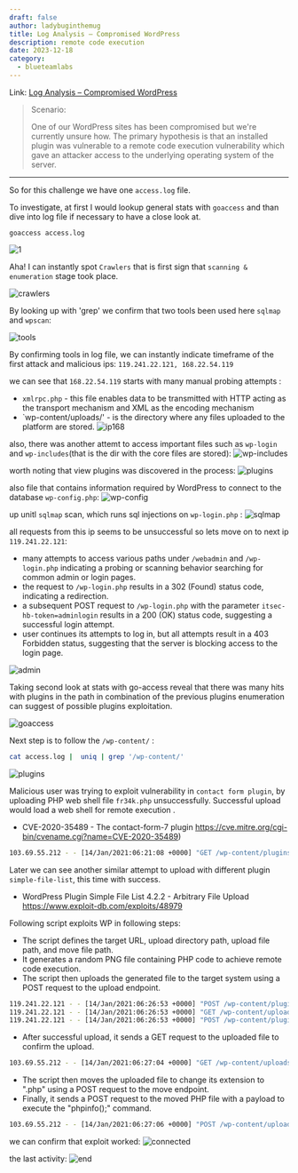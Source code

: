 ```yaml
---
draft: false
author: ladybuginthemug
title: Log Analysis – Compromised WordPress
description: remote code execution 
date: 2023-12-18
category:
  - blueteamlabs
---
```


Link: [Log Analysis – Compromised WordPress](https://blueteamlabs.online/home/challenge/log-analysis-compromised-wordpress-ce000f5b59) 

> Scenario:
> 
> One of our WordPress sites has been compromised but we're currently unsure how. The primary hypothesis is that an installed plugin was vulnerable to a remote code execution vulnerability which gave an attacker access to the underlying operating system of the server.
____________

So for this challenge we have one `access.log` file.

To investigate, at first I would lookup general stats with `goaccess` and than dive into log file if necessary to have a close look at.

```
goaccess access.log
```
![1](https://github.com/ladybuginthemug/ladybuginthemug.github.io/assets/88084724/3f10c720-4f14-4185-badf-1b85bc52e7d3)

Aha! I can instantly spot `Crawlers` that is first sign that `scanning & enumeration` stage took place.

![crawlers](https://github.com/ladybuginthemug/ladybuginthemug.github.io/assets/88084724/c633e888-2ab2-4f29-b7a7-26781e2c6206)

By looking up with 'grep' we confirm that two tools been used here `sqlmap` and `wpscan`:

![tools](https://github.com/ladybuginthemug/ladybuginthemug.github.io/assets/88084724/3d19fe31-f266-476a-b240-74295ae96da9)

By confirming tools in log file, we can instantly indicate timeframe of the first attack and malicious ips: `119.241.22.121, 168.22.54.119` 

we can see that `168.22.54.119` starts with many manual probing attempts :
* `xmlrpc.php` - this file enables data to be transmitted with HTTP acting as the transport mechanism and XML as the encoding mechanism
* `wp-content/uploads/' - is the directory where any files uploaded to the platform are stored.
![ip168](https://github.com/ladybuginthemug/ladybuginthemug.github.io/assets/88084724/7c327a8f-9572-4de6-9ad3-671fb226446c)

also, there was another attemt to access important files such as `wp-login` and `wp-includes`(that is the dir with the core files are stored): 
![wp-includes](https://github.com/ladybuginthemug/ladybuginthemug.github.io/assets/88084724/ecc28d8b-93eb-45b8-8b96-65eda3600aad)

worth noting that view plugins was discovered in the process:
![plugins](https://github.com/ladybuginthemug/ladybuginthemug.github.io/assets/88084724/c5468e4a-02f0-4d1f-9ec9-fd5e953b3177)

also file that contains information required by WordPress to connect to the database `wp-config.php`:
![wp-config](https://github.com/ladybuginthemug/ladybuginthemug.github.io/assets/88084724/47e0c709-7544-448f-9d59-ca910e916748)

up unitl `sqlmap` scan, which runs sql injections on `wp-login.php` : 
![sqlmap](https://github.com/ladybuginthemug/ladybuginthemug.github.io/assets/88084724/fd46150d-cf60-41b9-852a-5b456719758e)

all requests from this ip seems to be unsuccessful so lets move on to next ip `119.241.22.121`:

* many attempts to access various paths under `/webadmin` and `/wp-login.php` indicating a probing or scanning behavior searching for common admin or login pages.
* the request to `/wp-login.php` results in a 302 (Found) status code, indicating a redirection.
* a subsequent POST request to `/wp-login.php` with the parameter `itsec-hb-token=adminlogin` results in a 200 (OK) status code, suggesting a successful login attempt.
* user continues its attempts to log in, but all attempts result in a 403 Forbidden status, suggesting that the server is blocking access to the login page.

![admin](https://github.com/ladybuginthemug/ladybuginthemug.github.io/assets/88084724/d28a775a-4da4-4c6a-9be1-aee3d769d18d)

Taking second look at stats with go-access reveal that there was many hits with plugins in the path in combination of the previous plugins enumeration can suggest of possible plugins exploitation. 

![goaccess](https://github.com/ladybuginthemug/ladybuginthemug.github.io/assets/88084724/1c86c9bc-8524-4cb0-bfae-50ff76403041)


Next step is to follow the `/wp-content/` :

```bash
cat access.log |  uniq | grep '/wp-content/' 
```


![plugins](https://github.com/ladybuginthemug/ladybuginthemug.github.io/assets/88084724/9e0b1d11-5f0d-4d14-87eb-17d0431160ef)

Malicious user was trying to exploit vulnerability in `contact form plugin`, by uploading PHP web shell file `fr34k.php`  unsuccessfully.  Successful upload would load a web shell for remote execution .

* CVE-2020-35489 - The contact-form-7 plugin
 https://cve.mitre.org/cgi-bin/cvename.cgi?name=CVE-2020-35489)

```bash
103.69.55.212 - - [14/Jan/2021:06:21:08 +0000] "GET /wp-content/plugins/contact-form-7/uploads/fr34k.png HTTP/1.1" 404 29045 "-" "Mozilla/4.0 (compatible; MSIE 7.0; Windows NT 6.1; Trident/4.0; SLCC2; .NET CLR 2.0.50727; .NET CLR 3.5.30729; .NET CLR 3.0.30729; Media Center PC 6.0; Tablet PC 2.0)"
```

Later we can see another similar attempt to upload with different plugin `simple-file-list`, this time with success. 

 -  WordPress Plugin Simple File List 4.2.2 - Arbitrary File Upload 
  https://www.exploit-db.com/exploits/48979

Following script exploits WP in following steps:

- The script defines the target URL, upload directory path, upload file path, and move file path.
- It generates a random PNG file containing PHP code to achieve remote code execution.
- The script then uploads the generated file to the target system using a POST request to the upload endpoint.
```bash
119.241.22.121 - - [14/Jan/2021:06:26:53 +0000] "POST /wp-content/plugins/simple-file-list/ee-upload-engine.php HTTP/1.1" 200 236 "-" "python-requests/2.24.0"
119.241.22.121 - - [14/Jan/2021:06:26:53 +0000] "GET /wp-content/uploads/simple-file-list/fr34k.png HTTP/1.1" 200 84690 "-" "python-requests/2.24.0"
119.241.22.121 - - [14/Jan/2021:06:26:53 +0000] "POST /wp-content/plugins/simple-file-list/ee-file-engine.php HTTP/1.1" 200 236 "http://172.21.0.3/wp-admin/admin.php?page=ee-simple-file-list&tab=file_list&eeListID=1" "python-requests/2.24.0"

```

- After successful upload, it sends a GET request to the uploaded file to confirm the upload.
```bash
103.69.55.212 - - [14/Jan/2021:06:27:04 +0000] "GET /wp-content/uploads/simple-file-list/fr34k.php HTTP/1.1" 200 1295 "-" "Mozilla/4.0 (compatible; MSIE 7.0; Windows NT 6.1; Trident/4.0; SLCC2; .NET CLR 2.0.50727; .NET CLR 3.5.30729; .NET CLR 3.0.30729; Media Center PC 6.0; Tablet PC 2.0)"
```

- The script then moves the uploaded file to change its extension to ".php" using a POST request to the move endpoint.
- Finally, it sends a POST request to the moved PHP file with a payload to execute the "phpinfo();" command.
```bash
103.69.55.212 - - [14/Jan/2021:06:27:06 +0000] "POST /wp-content/uploads/simple-file-list/fr34k.php HTTP/1.1" 200 1213 "http://172.21.0.3/wp-content/uploads/simple-file-list/fr34k.php" "Mozilla/4.0 (compatible; MSIE 7.0; Windows NT 6.1; Trident/4.0; SLCC2; .NET CLR 2.0.50727; .NET CLR 3.5.30729; .NET CLR 3.0.30729; Media Center PC 6.0; Tablet PC 2.0)"

```

we can confirm that exploit worked:
![connected](https://github.com/ladybuginthemug/ladybuginthemug.github.io/assets/88084724/0c79ddc1-4344-4cfa-a4ee-b47ee120b01f)

the last activity:
![end](https://github.com/ladybuginthemug/ladybuginthemug.github.io/assets/88084724/30115c3b-9536-4d99-ba64-a3747d37a611)



